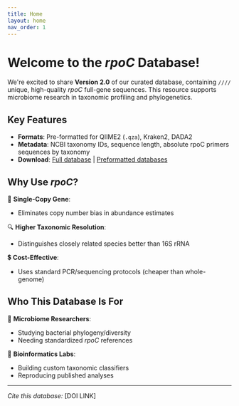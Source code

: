 ```yaml
---
title: Home
layout: home
nav_order: 1
---
```


# Welcome to the *rpoC* Database!  

We're excited to share **Version 2.0** of our curated database, containing `////` unique, high-quality *rpoC* full-gene sequences. This resource supports microbiome research in taxonomic profiling and phylogenetics.

## Key Features
- **Formats**: Pre-formatted for QIIME2 (`.qza`), Kraken2, DADA2  
- **Metadata**: NCBI taxonomy IDs, sequence length, absolute rpoC primers sequences by taxonomy  
- **Download**: [Full database](#) \| [Preformatted databases](#)  

## Why Use *rpoC*?
🧬 **Single-Copy Gene**:  
   - Eliminates copy number bias in abundance estimates  

🔍 **Higher Taxonomic Resolution**:  
   - Distinguishes closely related species better than 16S rRNA  

💲 **Cost-Effective**:  
   - Uses standard PCR/sequencing protocols (cheaper than whole-genome)  

## Who This Database Is For
🔬 **Microbiome Researchers**:  
   - Studying bacterial phylogeny/diversity  
   - Needing standardized *rpoC* references  

🧪 **Bioinformatics Labs**:  
   - Building custom taxonomic classifiers  
   - Reproducing published analyses 

---
*Cite this database:* [DOI LINK]  
